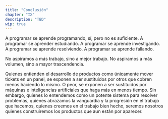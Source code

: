 ```yaml
---
title: "Conclusión"
chapter: "IX"
description: "TBD"
wip: true
---
```


A programar se aprende programando, sí, pero no es suficiente. A programar se aprender estudiando. A programar se aprende investigando. A programar se aprende resolviendo. A programar se aprende fallando.

No aspiramos a más trabajo, sino a mejor trabajo. No aspiramos a más volumen, sino a mayor trascendencia.

Quienes entienden el desarrollo de productos como únicamente mover tickets en un panel, se exponen a ser sustituidos por otros que cobren menos haciendo lo mismo. O peor, se exponen a ser sustituidos por máquinas e inteligencias artificiales que haga más en menos tiempo. Sin embargo, quienes lo entendemos como un potente sistema para resolver problemas, quienes abrazamos la vanguardia y la progresión en el trabajo que hacemos, quienes creemos en el trabajo bien hecho, seremos nosotros quienes construiremos los productos que aun están por aparecer.
